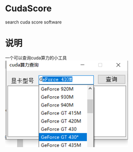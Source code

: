 # CudaScore
search cuda score software
# 说明
一个可以查询cuda算力的小工具
![Image text](https://github.com/futureflsl/CudaScore/blob/main/image.png)
